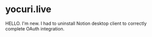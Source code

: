 # yocuri.live
HELLO. I'm new. 
I had to uninstall Notion desktop client to correctly complete OAuth integration.
